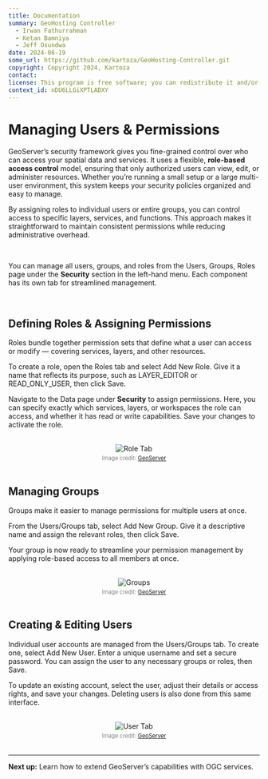 ```yaml
---
title: Documentation
summary: GeoHosting Controller
  - Irwan Fathurrahman
  - Ketan Bamniya
  - Jeff Osundwa
date: 2024-06-19
some_url: https://github.com/kartoza/GeoHosting-Controller.git
copyright: Copyright 2024, Kartoza
contact:
license: This program is free software; you can redistribute it and/or modify it under the terms of the GNU Affero General Public License as published by the Free Software Foundation; either version 3 of the License, or (at your option) any later version.
context_id: nDU6LLGiXPTLADXY
---
```


# Managing Users & Permissions

GeoServer’s security framework gives you fine-grained control over who can access your spatial data and services. It uses a flexible, **role-based access control** model, ensuring that only authorized users can view, edit, or administer resources. Whether you’re running a small setup or a large multi-user environment, this system keeps your security policies organized and easy to manage.

By assigning roles to individual users or entire groups, you can control access to specific layers, services, and functions. This approach makes it straightforward to maintain consistent permissions while reducing administrative overhead.

<br>

You can manage all users, groups, and roles from the <span class="ui-page-label">Users, Groups, Roles</span> page under the **Security** section in the left-hand menu. Each component has its own tab for streamlined management.

<br>

## Defining Roles & Assigning Permissions

Roles bundle together permission sets that define what a user can access or modify — covering services, layers, and other resources.

To create a role, open the <span class="ui-page-label">Roles</span> tab and select <span class="ui-generic-label">Add New Role</span>. Give it a name that reflects its purpose, such as LAYER_EDITOR or READ_ONLY_USER, then click <span class="ui-generic-label">Save</span>.

Navigate to the <span class="ui-page-label">Data</span> page under **Security** to assign permissions. Here, you can specify exactly which services, layers, or workspaces the role can access, and whether it has read or write capabilities. <span class="ui-generic-label">Save</span> your changes to activate the role.

<br>

<div style="text-align: center;">
  <img src="../../img/geoserver-img-8-1.png" alt="Role Tab" width="auto">
  <div style="font-size: 0.8em; color: gray; margin-top: 4px;">
    Image credit: <a href="https://geoserver.org/" target="_blank">GeoServer</a>
  </div>
</div>

<br>

## Managing Groups

Groups make it easier to manage permissions for multiple users at once.

From the <span class="ui-page-label">Users/Groups</span> tab, select <span class="ui-generic-label">Add New Group</span>. Give it a descriptive name and assign the relevant roles, then click <span class="ui-generic-label">Save</span>.

Your group is now ready to streamline your permission management by applying role-based access to all members at once.

<br>

<div style="text-align: center;">
  <img src="../../img/geoserver-img-8-2.png" alt="Groups" width="auto">
  <div style="font-size: 0.8em; color: gray; margin-top: 4px;">
    Image credit: <a href="https://geoserver.org/" target="_blank">GeoServer</a>
  </div>
</div>

<br>

## Creating & Editing Users

Individual user accounts are managed from the <span class="ui-page-label">Users/Groups</span> tab. To create one, select <span class="ui-generic-label">Add New User</span>. Enter a unique username and set a secure password. You can assign the user to any necessary groups or roles, then <span class="ui-generic-label">Save</span>.

To update an existing account, select the user, adjust their details or access rights, and save your changes. Deleting users is also done from this same interface.

<br>

<div style="text-align: center;">
  <img src="../../img/geoserver-img-8-3.png" alt="User Tab" width="auto">
  <div style="font-size: 0.8em; color: gray; margin-top: 4px;">
    Image credit: <a href="https://geoserver.org/" target="_blank">GeoServer</a>
  </div>
</div>

<br>

---

**Next up:** Learn how to extend GeoServer’s capabilities with OGC services.

<br>
